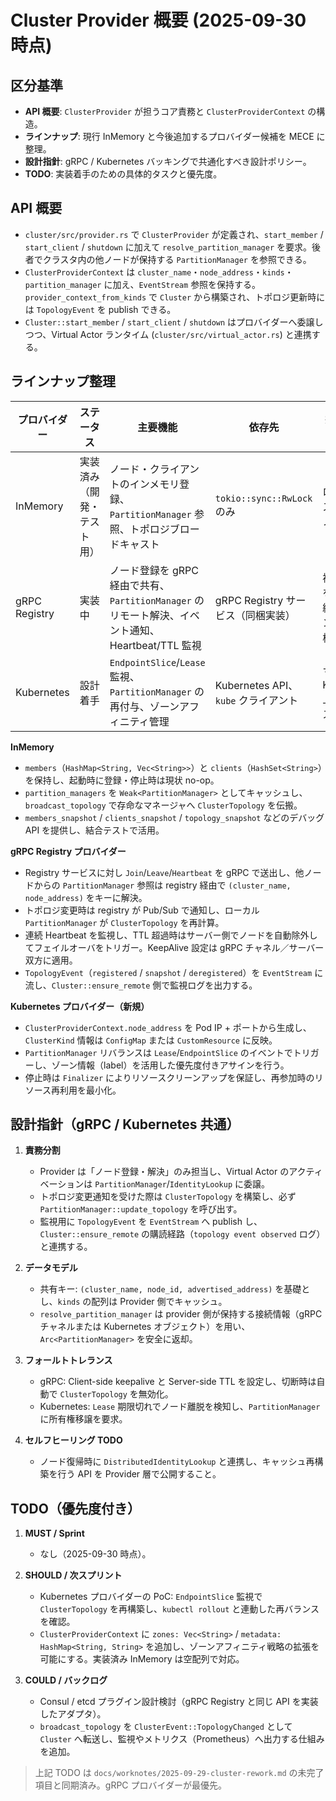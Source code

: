 # Cluster Provider 概要 (2025-09-30 時点)

## 区分基準
- **API 概要**: `ClusterProvider` が担うコア責務と `ClusterProviderContext` の構造。
- **ラインナップ**: 現行 InMemory と今後追加するプロバイダー候補を MECE に整理。
- **設計指針**: gRPC / Kubernetes バッキングで共通化すべき設計ポリシー。
- **TODO**: 実装着手のための具体的タスクと優先度。

## API 概要
- `cluster/src/provider.rs` で `ClusterProvider` が定義され、`start_member` / `start_client` / `shutdown` に加えて `resolve_partition_manager` を要求。後者でクラスタ内の他ノードが保持する `PartitionManager` を参照できる。
- `ClusterProviderContext` は `cluster_name`・`node_address`・`kinds`・`partition_manager` に加え、`EventStream` 参照を保持する。`provider_context_from_kinds` で `Cluster` から構築され、トポロジ更新時には `TopologyEvent` を publish できる。
- `Cluster::start_member` / `start_client` / `shutdown` はプロバイダーへ委譲しつつ、Virtual Actor ランタイム (`cluster/src/virtual_actor.rs`) と連携する。

## ラインナップ整理

| プロバイダー | ステータス | 主要機能 | 依存先 | 想定ユースケース |
|--------------|------------|----------|--------|--------------------|
| InMemory | 実装済み（開発・テスト用） | ノード・クライアントのインメモリ登録、`PartitionManager` 参照、トポロジブロードキャスト | `tokio::sync::RwLock` のみ | ローカルテスト、単体ノード検証 |
| gRPC Registry | 実装中 | ノード登録を gRPC 経由で共有、`PartitionManager` のリモート解決、イベント通知、Heartbeat/TTL 監視 | gRPC Registry サービス（同梱実装） | 複数ノードを安易に接続するスタンドアロン構成 |
| Kubernetes | 設計着手 | `EndpointSlice`/`Lease` 監視、`PartitionManager` の再付与、ゾーンアフィニティ管理 | Kubernetes API、`kube` クライアント | マネージド Kubernetes 上でのクラスタ展開 |

**InMemory**
- `members`（`HashMap<String, Vec<String>>`）と `clients`（`HashSet<String>`）を保持し、起動時に登録・停止時は現状 no-op。
- `partition_managers` を `Weak<PartitionManager>` としてキャッシュし、`broadcast_topology` で存命なマネージャへ `ClusterTopology` を伝搬。
- `members_snapshot` / `clients_snapshot` / `topology_snapshot` などのデバッグ API を提供し、結合テストで活用。

**gRPC Registry プロバイダー**
- Registry サービスに対し `Join`/`Leave`/`Heartbeat` を gRPC で送出し、他ノードからの `PartitionManager` 参照は registry 経由で ``(cluster_name, node_address)`` をキーに解決。
- トポロジ変更時は registry が Pub/Sub で通知し、ローカル `PartitionManager` が `ClusterTopology` を再計算。
- 連続 Heartbeat を監視し、TTL 超過時はサーバー側でノードを自動除外してフェイルオーバをトリガー。KeepAlive 設定は gRPC チャネル／サーバー双方に適用。
- `TopologyEvent`（`registered` / `snapshot` / `deregistered`）を `EventStream` に流し、`Cluster::ensure_remote` 側で監視ログを出力する。

**Kubernetes プロバイダー（新規）**
- `ClusterProviderContext.node_address` を Pod IP + ポートから生成し、`ClusterKind` 情報は `ConfigMap` または `CustomResource` に反映。
- `PartitionManager` リバランスは `Lease`/`EndpointSlice` のイベントでトリガーし、ゾーン情報（label）を活用した優先度付きアサインを行う。
- 停止時は `Finalizer` によりリソースクリーンアップを保証し、再参加時のリソース再利用を最小化。

## 設計指針（gRPC / Kubernetes 共通）

1. **責務分割**
   - Provider は「ノード登録・解決」のみ担当し、Virtual Actor のアクティベーションは `PartitionManager`/`IdentityLookup` に委譲。
   - トポロジ変更通知を受けた際は `ClusterTopology` を構築し、必ず `PartitionManager::update_topology` を呼び出す。
   - 監視用に `TopologyEvent` を `EventStream` へ publish し、`Cluster::ensure_remote` の購読経路（`topology event observed` ログ）と連携する。

2. **データモデル**
   - 共有キー: `(cluster_name, node_id, advertised_address)` を基礎とし、`kinds` の配列は Provider 側でキャッシュ。
   - `resolve_partition_manager` は provider 側が保持する接続情報（gRPC チャネルまたは Kubernetes オブジェクト）を用い、`Arc<PartitionManager>` を安全に返却。

3. **フォールトトレランス**
   - gRPC: Client-side keepalive と Server-side TTL を設定し、切断時は自動で `ClusterTopology` を無効化。
   - Kubernetes: `Lease` 期限切れでノード離脱を検知し、`PartitionManager` に所有権移譲を要求。

4. **セルフヒーリング TODO**
   - ノード復帰時に `DistributedIdentityLookup` と連携し、キャッシュ再構築を行う API を Provider 層で公開すること。

## TODO（優先度付き）

1. **MUST / Sprint**
   - なし（2025-09-30 時点）。

2. **SHOULD / 次スプリント**
   - Kubernetes プロバイダーの PoC: `EndpointSlice` 監視で `ClusterTopology` を再構築し、`kubectl rollout` と連動した再バランスを確認。
   - `ClusterProviderContext` に `zones: Vec<String>` / `metadata: HashMap<String, String>` を追加し、ゾーンアフィニティ戦略の拡張を可能にする。実装済み InMemory は空配列で対応。

3. **COULD / バックログ**
   - Consul / etcd プラグイン設計検討（gRPC Registry と同じ API を実装したアダプタ）。
   - `broadcast_topology` を `ClusterEvent::TopologyChanged` として `Cluster` へ転送し、監視やメトリクス（Prometheus）へ出力する仕組みを追加。

> 上記 TODO は `docs/worknotes/2025-09-29-cluster-rework.md` の未完了項目と同期済み。gRPC プロバイダーが最優先。
